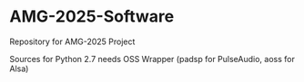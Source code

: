 AMG-2025-Software
=================

Repository for AMG-2025 Project

Sources for Python 2.7
needs OSS Wrapper (padsp for PulseAudio, aoss for Alsa)

